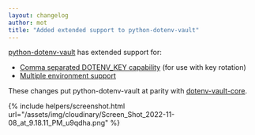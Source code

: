 ```yaml
---
layout: changelog
author: mot
title: "Added extended support to python-dotenv-vault"
---
```


[python-dotenv-vault](https://github.com/dotenv-org/python-dotenv-vault) has extended support for:

* [Comma separated DOTENV_KEY capability](https://github.com/dotenv-org/python-dotenv-vault/blob/master/CHANGELOG.md#020) (for use with key rotation)
* [Multiple environment support](https://github.com/dotenv-org/python-dotenv-vault/blob/master/CHANGELOG.md#011) 

These changes put python-dotenv-vault at parity with [dotenv-vault-core](https://github.com/dotenv-org/dotenv-vault-core).

{% include helpers/screenshot.html url="/assets/img/cloudinary/Screen_Shot_2022-11-08_at_9.18.11_PM_u9qdha.png" %}

